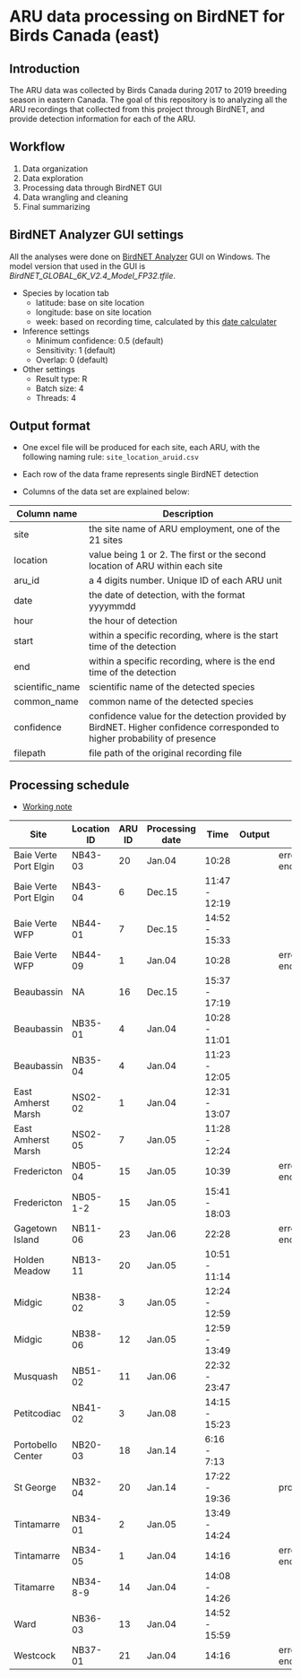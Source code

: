ARU data processing on BirdNET for Birds Canada (east)
================

## Introduction

The ARU data was collected by Birds Canada during 2017 to 2019 breeding
season in eastern Canada. The goal of this repository is to analyzing
all the ARU recordings that collected from this project through BirdNET,
and provide detection information for each of the ARU.

## Workflow

1.  Data organization
2.  Data exploration
3.  Processing data through BirdNET GUI
4.  Data wrangling and cleaning
5.  Final summarizing

## BirdNET Analyzer GUI settings

All the analyses were done on [BirdNET
Analyzer](https://github.com/kahst/BirdNET-Analyzer) GUI on Windows. The
model version that used in the GUI is
*BirdNET_GLOBAL_6K_V2.4_Model_FP32.tfile*.

- Species by location tab
  - latitude: base on site location
  - longitude: base on site location
  - week: based on recording time, calculated by this [date
    calculater](https://www.timeanddate.com/date/weeknumber.html)
- Inference settings
  - Minimum confidence: 0.5 (default)
  - Sensitivity: 1 (default)
  - Overlap: 0 (default)
- Other settings
  - Result type: R
  - Batch size: 4
  - Threads: 4

## Output format

- One excel file will be produced for each site, each ARU, with the
  following naming rule: `site_location_aruid.csv`

- Each row of the data frame represents single BirdNET detection

- Columns of the data set are explained below:

| Column name     | Description                                                                                                              |
|-----------------|--------------------------------------------------------------------------------------------------------------------------|
| site            | the site name of ARU employment, one of the 21 sites                                                                     |
| location        | value being 1 or 2. The first or the second location of ARU within each site                                             |
| aru_id          | a 4 digits number. Unique ID of each ARU unit                                                                            |
| date            | the date of detection, with the format yyyymmdd                                                                          |
| hour            | the hour of detection                                                                                                    |
| start           | within a specific recording, where is the start time of the detection                                                    |
| end             | within a specific recording, where is the end time of the detection                                                      |
| scientific_name | scientific name of the detected species                                                                                  |
| common_name     | common name of the detected species                                                                                      |
| confidence      | confidence value for the detection provided by BirdNET. Higher confidence corresponded to higher probability of presence |
| filepath        | file path of the original recording file                                                                                 |

## Processing schedule

- [Working note](./docs/working-notes.md)

| Site                  | Location ID | ARU ID | Processing date | Time          | Output | Note                    |
|-----------------------|-------------|--------|-----------------|---------------|--------|-------------------------|
| Baie Verte Port Elgin | NB43-03     | 20     | Jan.04          | 10:28         |        | error - file encryption |
| Baie Verte Port Elgin | NB43-04     | 6      | Dec.15          | 11:47 - 12:19 |        |                         |
| Baie Verte WFP        | NB44-01     | 7      | Dec.15          | 14:52 - 15:33 |        |                         |
| Baie Verte WFP        | NB44-09     | 1      | Jan.04          | 10:28         |        | error - file encryption |
| Beaubassin            | NA          | 16     | Dec.15          | 15:37 - 17:19 |        |                         |
| Beaubassin            | NB35-01     | 4      | Jan.04          | 10:28 - 11:01 |        |                         |
| Beaubassin            | NB35-04     | 4      | Jan.04          | 11:23 - 12:05 |        |                         |
| East Amherst Marsh    | NS02-02     | 1      | Jan.04          | 12:31 - 13:07 |        |                         |
| East Amherst Marsh    | NS02-05     | 7      | Jan.05          | 11:28 - 12:24 |        |                         |
| Fredericton           | NB05-04     | 15     | Jan.05          | 10:39         |        | error - file encryption |
| Fredericton           | NB05-1-2    | 15     | Jan.05          | 15:41 - 18:03 |        |                         |
| Gagetown Island       | NB11-06     | 23     | Jan.06          | 22:28         |        | error - file encryption |
| Holden Meadow         | NB13-11     | 20     | Jan.05          | 10:51 - 11:14 |        |                         |
| Midgic                | NB38-02     | 3      | Jan.05          | 12:24 - 12:59 |        |                         |
| Midgic                | NB38-06     | 12     | Jan.05          | 12:59 - 13:49 |        |                         |
| Musquash              | NB51-02     | 11     | Jan.06          | 22:32 - 23:47 |        |                         |
| Petitcodiac           | NB41-02     | 3      | Jan.08          | 14:15 - 15:23 |        |                         |
| Portobello Center     | NB20-03     | 18     | Jan.14          | 6:16 - 7:13   |        |                         |
| St George             | NB32-04     | 20     | Jan.14          | 17:22 - 19:36 |        | processing              |
| Tintamarre            | NB34-01     | 2      | Jan.05          | 13:49 - 14:24 |        |                         |
| Tintamarre            | NB34-05     | 1      | Jan.04          | 14:16         |        | error - file encryption |
| Titamarre             | NB34-8-9    | 14     | Jan.04          | 14:08 - 14:26 |        |                         |
| Ward                  | NB36-03     | 13     | Jan.04          | 14:52 - 15:59 |        |                         |
| Westcock              | NB37-01     | 21     | Jan.04          | 14:16         |        | error - file encryption |
